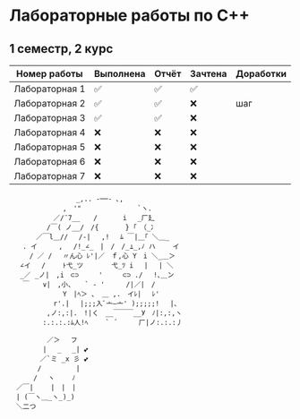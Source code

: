 # Лабораторные работы по C++  
## 1 семестр, 2 курс

| Номер работы  | Выполнена | Отчёт   | Зачтена | Доработки |
|---------------|-----------|---------|---------|-----------|
| Лабораторная 1 | ✅         | ✅     | ✅      |           |
| Лабораторная 2 | ✅         | ✅     | ❌      |  шаг      |
| Лабораторная 3 | ✅         | ✅     | ❌      |           |
| Лабораторная 4 | ❌         | ❌     | ❌      |           |
| Лабораторная 5 | ❌         | ❌     | ❌      |           |
| Лабораторная 6 | ❌         | ❌     | ❌      |           |
| Лабораторная 7 | ❌         | ❌     | ❌      |           |


```
　　　　　　　　　　_,.. -──- ､,
　　　　　　　　,　'" 　 　　　 　　 `ヽ.
　　　　　　 ／/¨7__　　/ 　 　 i　 _厂廴
　　　　　 /￣( ノ__/　/{　　　　} ｢　（_冫
　　　　／￣l＿// 　/-|　 ,!　 ﾑ ￣|＿｢ ＼＿_
　　. イ　 　 ,　 /!_∠_　|　/　/_⊥_,ﾉ ハ　 　イ
　　　/ ／ / 　〃ん心 ﾚ'|／　ｆ,心 Y　i ＼_＿＞　
　 ∠イ 　/　 　ﾄ弋_ツ　　 　 弋_ﾂ i　 |　 | ＼
　 _／ _ノ|　,i　⊂⊃　　　'　　　⊂⊃ ./　 !､＿ン
　　￣　　∨|　,小、　　` ‐ ' 　　 /|／|　/
　 　 　 　 　 Y　|ﾍ＞ 、 ＿ ,.　イﾚ|　 ﾚ'
　　　　　　 r'.| 　|;;;入ﾞ亠―亠' );;;;;! 　|､
　　　　　 ,ノ:,:|.　!|く　__￣￣￣__У　ﾉ|:,:,ヽ
　　　　　:.:.:.:ﾑ人!ﾍ　 　` ´ 　　 厂|ノ:.:.:丿
```
```
   　　   ／＞　 フ
　　　　　| 　_　 _| 💕
　 　　　／`ミ _x 彡 💕
　　 　 /　　　 　 |
　　　 /　 ヽ　　 ﾉ
　／￣|　　 |　|　|
　| (￣ヽ＿_ヽ_)_)
　＼二つ 
```